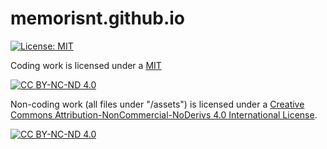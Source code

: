 # memorisnt.github.io

[![License: MIT](https://img.shields.io/badge/License-MIT-yellow.svg)](https://opensource.org/licenses/MIT)

Coding work is licensed under a 
[MIT][cc-by-nc-nd]

[![CC BY-NC-ND 4.0][cc-by-nc-nd-shield]][cc-by-nc-nd]

Non-coding work (all files under "/assets") is licensed under a
[Creative Commons Attribution-NonCommercial-NoDerivs 4.0 International License][cc-by-nc-nd].

[![CC BY-NC-ND 4.0][cc-by-nc-nd-image]][cc-by-nc-nd]

[cc-by-nc-nd]: http://creativecommons.org/licenses/by-nc-nd/4.0/
[cc-by-nc-nd-image]: https://licensebuttons.net/l/by-nc-nd/4.0/88x31.png
[cc-by-nc-nd-shield]: https://img.shields.io/badge/License-CC%20BY--NC--ND%204.0-lightgrey.svg
